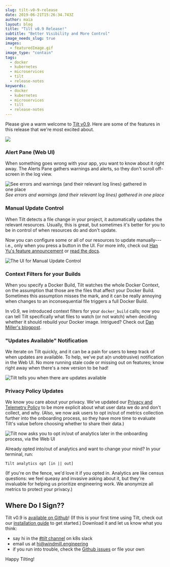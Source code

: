 ```yaml
---
slug: tilt-v0-9-release
date: 2019-06-21T15:26:34.743Z
author: maia
layout: blog
title: "Tilt v0.9 Release!"
subtitle: "Better Visibility and More Control"
image_needs_slug: true
images:
  - featuredImage.gif
image_type: "contain"
tags:
  - docker
  - kubernetes
  - microservices
  - tilt
  - release-notes
keywords:
  - docker
  - kubernetes
  - microservices
  - tilt
  - release-notes
---
```

Please give a warm welcome to [Tilt v0.9](https://github.com/windmilleng/tilt/releases/tag/v0.9.0). Here are some of the features in this release that we're most excited about.

![](/assets/images/tilt-v0-9-release/featuredImage.gif)

### Alert Pane (Web UI)
When something goes wrong with your app, you want to know about it right away. The Alerts Pane gathers warnings and alerts, so they don't scroll off-screen in the log view.

![See errors and warnings (and their relevant log lines) gathered in one place](/assets/images/tilt-v0-9-release/alerts-pane.png)
*See errors and warnings (and their relevant log lines) gathered in one place*

### Manual Update Control
When Tilt detects a file change in your project, it automatically updates the relevant resources. Usually, this is great, but sometimes it's better for you to be in control of when resources do and don't update.

Now you can configure some or all of our resources to update manually---i.e., only when you press a button in the UI. For more info, check out [Han Yu's feature announcement](/2019/06/19/new-in-tilt-fine-tune-how-your-services-get-updated.html) or [read the docs](https://docs.tilt.dev/manual_update_control.html).

![The UI for Manual Update Control](/assets/images/tilt-v0-9-release/manual-update.gif)

### Context Filters for your Builds
When you specify a Docker Build, Tilt watches the whole Docker Context, on the assumption that those are the files that affect your Docker Build. Sometimes this assumption misses the mark, and it can be really annoying when changes to an inconsequential file triggers a full Docker Build.

In v0.9, we introduced context filters for your `docker_build` calls; now you can tell Tilt specifically what files to watch (or not watch) when deciding whether it should rebuild your Docker image. Intrigued? Check out [Dan Miller's blogpost](/2019/06/07/better-monorepo-container-builds-with-context-filters.html).

### "Updates Available" Notification
We iterate on Tilt quickly, and it can be a pain for users to keep track of when updates are available. To help, we've put a(n unobtrusive) notification in the Web UI. No more running stale code or missing out on features; know right away when there's a new version to be had!

![Tilt tells you when there are updates available](/assets/images/tilt-v0-9-release/update-nudge.gif)

### Privacy Policy Updates
We know you care about your privacy. We've updated our [Privacy and Telemetry Policy](https://github.com/windmilleng/tilt/#telemetry-and-privacy) to be more explicit about what user data we do and don't collect, and why. (Also, we now ask users to opt in/out of metrics collection further into the onboarding process, so they have more time to evaluate Tilt's value before choosing whether to share their data.)

![Tilt now asks you to opt in/out of analytics later in the onboarding process, via the Web UI](/assets/images/tilt-v0-9-release/analytics-nudge.png)

Already opted into/out of analytics and want to change your mind? In your terminal, run:

```
Tilt analytics opt [in || out]
```

(If you're on the fence, we'd love it if you opted in. Analytics are like census questions: we feel queasy and invasive asking about it, but they're invaluable for helping us prioritize engineering work. We anonymize all metrics to protect your privacy.)

## Where Do I Sign??
Tilt v0.9 is [available on Github](https://github.com/windmilleng/tilt/releases/tag/v0.9.0)! (If this is your first time using Tilt, check out our [installation guide](https://docs.tilt.dev/install.html) to get started.) Download it and let us know what you think: 
* say hi in the [*#tilt* channel](https://kubernetes.slack.com/messages/CESBL84MV/) on k8s slack
* email us at [hi@windmill.engineering](mailto:hi@windmill.engineering)
* if you run into trouble, check the [Github issues](https://github.com/windmilleng/tilt/issues) or file your own

Happy Tilting!
